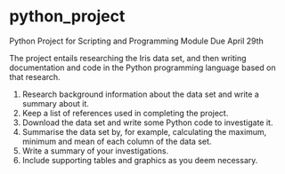 # python_project
Python Project for Scripting and Programming Module
Due April 29th

The project entails researching the Iris data set, and then writing documentation and code in the Python programming language based on that research. 
  1. Research background information about the data set and write a summary about it.
  2. Keep a list of references used in completing the project.
  3. Download the data set and write some Python code to investigate it. 
  4. Summarise the data set by, for example, calculating the maximum, minimum and mean of each column of the data set.
  5. Write a summary of your investigations. 
  6. Include supporting tables and graphics as you deem necessary.
